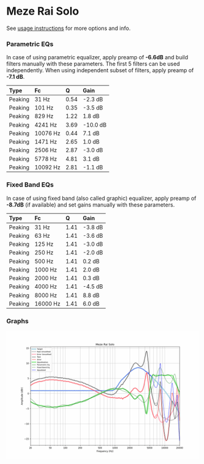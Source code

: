 # Meze Rai Solo
See [usage instructions](https://github.com/jaakkopasanen/AutoEq#usage) for more options and info.

### Parametric EQs
In case of using parametric equalizer, apply preamp of **-6.6dB** and build filters manually
with these parameters. The first 5 filters can be used independently.
When using independent subset of filters, apply preamp of **-7.1 dB**.

| Type    | Fc       |    Q | Gain     |
|:--------|:---------|:-----|:---------|
| Peaking | 31 Hz    | 0.54 | -2.3 dB  |
| Peaking | 101 Hz   | 0.35 | -3.5 dB  |
| Peaking | 829 Hz   | 1.22 | 1.8 dB   |
| Peaking | 4241 Hz  | 3.69 | -10.0 dB |
| Peaking | 10076 Hz | 0.44 | 7.1 dB   |
| Peaking | 1471 Hz  | 2.65 | 1.0 dB   |
| Peaking | 2506 Hz  | 2.87 | -3.0 dB  |
| Peaking | 5778 Hz  | 4.81 | 3.1 dB   |
| Peaking | 10092 Hz | 2.81 | -1.1 dB  |

### Fixed Band EQs
In case of using fixed band (also called graphic) equalizer, apply preamp of **-8.7dB**
(if available) and set gains manually with these parameters.

| Type    | Fc       |    Q | Gain    |
|:--------|:---------|:-----|:--------|
| Peaking | 31 Hz    | 1.41 | -3.8 dB |
| Peaking | 63 Hz    | 1.41 | -3.6 dB |
| Peaking | 125 Hz   | 1.41 | -3.0 dB |
| Peaking | 250 Hz   | 1.41 | -2.0 dB |
| Peaking | 500 Hz   | 1.41 | 0.2 dB  |
| Peaking | 1000 Hz  | 1.41 | 2.0 dB  |
| Peaking | 2000 Hz  | 1.41 | 0.3 dB  |
| Peaking | 4000 Hz  | 1.41 | -4.5 dB |
| Peaking | 8000 Hz  | 1.41 | 8.8 dB  |
| Peaking | 16000 Hz | 1.41 | 6.0 dB  |

### Graphs
![](./Meze%20Rai%20Solo.png)